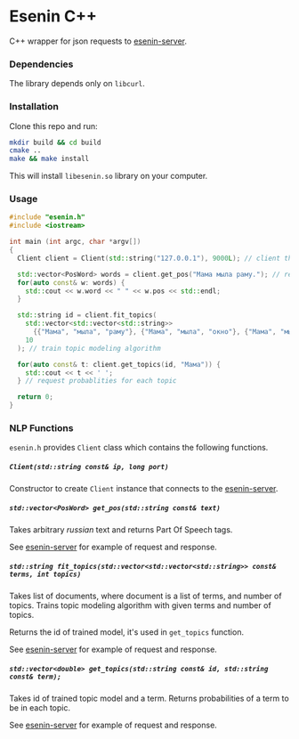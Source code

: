 # Esenin C++

C++ wrapper for json requests to [esenin-server](https://github.com/esenin-org/esenin-server). 

### Dependencies

The library depends only on `libcurl`. 

### Installation

Clone this repo and run:

```bash
mkdir build && cd build
cmake ..
make && make install
```

This will install `libesenin.so` library on your computer.

### Usage

```cpp
#include "esenin.h"
#include <iostream>

int main (int argc, char *argv[])
{
  Client client = Client(std::string("127.0.0.1"), 9000L); // client that connects to the esenin-server

  std::vector<PosWord> words = client.get_pos("Мама мыла раму."); // request POS tags
  for(auto const& w: words) {
    std::cout << w.word << " " << w.pos << std::endl;
  }

  std::string id = client.fit_topics(    
    std::vector<std::vector<std::string>> 
      {{"Мама", "мыла", "раму"}, {"Мама", "мыла", "окно"}, {"Мама", "мыла", "пол"}}, 
    10
  ); // train topic modeling algorithm

  for(auto const& t: client.get_topics(id, "Мама")) { 
    std::cout << t << ' ';
  } // request probablities for each topic

  return 0;
}
```

### NLP Functions

`esenin.h` provides `Client` class which contains the following functions.

##### `Client(std::string const& ip, long port)`
Constructor to create `Client` instance that connects 
to the [esenin-server](https://github.com/esenin-org/esenin-server).

##### `std::vector<PosWord> get_pos(std::string const& text)`

Takes arbitrary _russian_ text and returns Part Of Speech tags. 

See [esenin-server](https://github.com/esenin-org/esenin-server#pos) for example of request and response. 

##### `std::string fit_topics(std::vector<std::vector<std::string>> const& terms, int topics)`
Takes list of documents, where document is a list of terms, and number of topics. 
Trains topic modeling algorithm with given terms and number of topics.
 
Returns the id of trained model, it's used in `get_topics` function.

See [esenin-server](https://github.com/esenin-org/esenin-server#tm) for example of request and response.

##### `std::vector<double> get_topics(std::string const& id, std::string const& term);`
Takes id of trained topic model and a term. 
Returns probabilities of a term to be in each topic. 

See [esenin-server](https://github.com/esenin-org/esenin-server#tm) for example of request and response.




